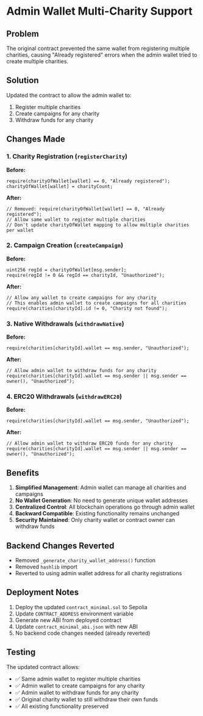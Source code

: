 # Admin Wallet Multi-Charity Support

## Problem
The original contract prevented the same wallet from registering multiple charities, causing "Already registered" errors when the admin wallet tried to create multiple charities.

## Solution
Updated the contract to allow the admin wallet to:
1. Register multiple charities
2. Create campaigns for any charity
3. Withdraw funds for any charity

## Changes Made

### 1. Charity Registration (`registerCharity`)
**Before:**
```solidity
require(charityOfWallet[wallet] == 0, "Already registered");
charityOfWallet[wallet] = charityCount;
```

**After:**
```solidity
// Removed: require(charityOfWallet[wallet] == 0, "Already registered");
// Allow same wallet to register multiple charities
// Don't update charityOfWallet mapping to allow multiple charities per wallet
```

### 2. Campaign Creation (`createCampaign`)
**Before:**
```solidity
uint256 regId = charityOfWallet[msg.sender];
require(regId != 0 && regId == charityId, "Unauthorized");
```

**After:**
```solidity
// Allow any wallet to create campaigns for any charity
// This enables admin wallet to create campaigns for all charities
require(charities[charityId].id != 0, "Charity not found");
```

### 3. Native Withdrawals (`withdrawNative`)
**Before:**
```solidity
require(charities[charityId].wallet == msg.sender, "Unauthorized");
```

**After:**
```solidity
// Allow admin wallet to withdraw funds for any charity
require(charities[charityId].wallet == msg.sender || msg.sender == owner(), "Unauthorized");
```

### 4. ERC20 Withdrawals (`withdrawERC20`)
**Before:**
```solidity
require(charities[charityId].wallet == msg.sender, "Unauthorized");
```

**After:**
```solidity
// Allow admin wallet to withdraw ERC20 funds for any charity
require(charities[charityId].wallet == msg.sender || msg.sender == owner(), "Unauthorized");
```

## Benefits

1. **Simplified Management**: Admin wallet can manage all charities and campaigns
2. **No Wallet Generation**: No need to generate unique wallet addresses
3. **Centralized Control**: All blockchain operations go through admin wallet
4. **Backward Compatible**: Existing functionality remains unchanged
5. **Security Maintained**: Only charity wallet or contract owner can withdraw funds

## Backend Changes Reverted

- Removed `_generate_charity_wallet_address()` function
- Removed `hashlib` import
- Reverted to using admin wallet address for all charity registrations

## Deployment Notes

1. Deploy the updated `contract_minimal.sol` to Sepolia
2. Update `CONTRACT_ADDRESS` environment variable
3. Generate new ABI from deployed contract
4. Update `contract_minimal_abi.json` with new ABI
5. No backend code changes needed (already reverted)

## Testing

The updated contract allows:
- ✅ Same admin wallet to register multiple charities
- ✅ Admin wallet to create campaigns for any charity
- ✅ Admin wallet to withdraw funds for any charity
- ✅ Original charity wallet to still withdraw their own funds
- ✅ All existing functionality preserved
